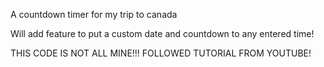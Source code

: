 A countdown timer for my trip to canada

Will add feature to put a custom date and countdown to 
any entered time!

THIS CODE IS NOT ALL MINE!!! FOLLOWED TUTORIAL FROM YOUTUBE!
